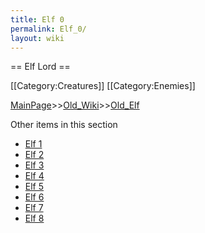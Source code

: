 ```yaml
---
title: Elf 0
permalink: Elf_0/
layout: wiki
---
```

== Elf Lord ==

[[Category:Creatures]]
[[Category:Enemies]]

[MainPage](/keeperrl_wiki/ "wikilink")>>[Old_Wiki](/keeperrl_wiki/Old_Wiki "wikilink")>>[Old_Elf](/keeperrl_wiki/Old_Elf "wikilink")

Other items in this section
-    [Elf 1](/keeperrl_wiki/Elf_1 "wikilink")
-    [Elf 2](/keeperrl_wiki/Elf_2 "wikilink")
-    [Elf 3](/keeperrl_wiki/Elf_3 "wikilink")
-    [Elf 4](/keeperrl_wiki/Elf_4 "wikilink")
-    [Elf 5](/keeperrl_wiki/Elf_5 "wikilink")
-    [Elf 6](/keeperrl_wiki/Elf_6 "wikilink")
-    [Elf 7](/keeperrl_wiki/Elf_7 "wikilink")
-    [Elf 8](/keeperrl_wiki/Elf_8 "wikilink")
